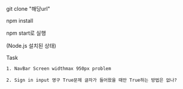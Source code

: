 git clone "해당url"

npm install

npm start로 실행

(Node.js 설치된 상태)


Task

    1. NavBar Screen widthmax 950px problem

    2. Sign in input 영구 True문제 글자가 들어왔을 때만 True하는 방법은 없나?

    